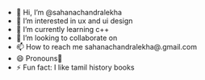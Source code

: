 - 👋 Hi, I’m @sahanachandralekha
- 👀 I’m interested in ux and ui design
- 🌱 I’m currently learning c++
- 💞️ I’m looking to collaborate on 
- 📫 How to reach me sahanachandralekha@.gmail.com
- 😄 Pronouns🥇
- ⚡ Fun fact: I like tamil history books

<!---
sahanachandralekha/sahanachandralekha is a ✨ special ✨ repository because its `README.md` (this file) appears on your GitHub profile.
You can click the Preview link to take a look at your changes.
--->
